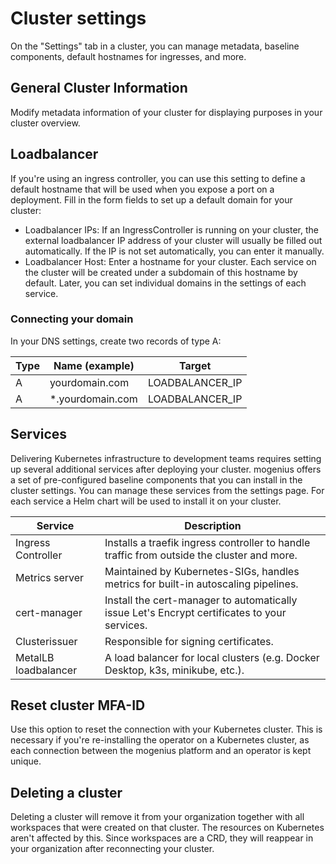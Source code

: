 ﻿---
sidebar_position: 3
description: Prepare a cluster in mogenius to connect with your own Kubernetes cluster.
---

# Cluster settings

On the "Settings" tab in a cluster, you can manage metadata, baseline components, default hostnames for ingresses, and more.

## General Cluster Information
Modify metadata information of your cluster for displaying purposes in your cluster overview.

## Loadbalancer
If you're using an ingress controller, you can use this setting to define a default hostname that will be used when you expose a port on a deployment.
Fill in the form fields to set up a default domain for your cluster:
- Loadbalancer IPs: If an IngressController is running on your cluster, the external loadbalancer IP address of your cluster will usually be filled out automatically. If the IP is not set automatically, you can enter it manually.
- Loadbalancer Host: Enter a hostname for your cluster. Each service on the cluster will be created under a subdomain of this hostname by default. Later, you can set individual domains in the settings of each service.

### Connecting your domain
In your DNS settings, create two records of type A:

|Type|Name (example)|Target|
|---|---|---|
|A|yourdomain.com|LOADBALANCER_IP|
|A|*.yourdomain.com|LOADBALANCER_IP|

## Services
Delivering Kubernetes infrastructure to development teams requires setting up several additional services after deploying your cluster. mogenius offers a set of pre-configured baseline components that you can install in the cluster settings. You can manage these services from the settings page. For each service a Helm chart will be used to install it on your cluster.

|Service|Description|
|---|---|
|Ingress Controller|Installs a traefik ingress controller to handle traffic from outside the cluster and more.|
|Metrics server|Maintained by Kubernetes-SIGs, handles metrics for built-in autoscaling pipelines.|
|cert-manager|Install the cert-manager to automatically issue Let's Encrypt certificates to your services.|
|Clusterissuer|Responsible for signing certificates.|
|MetalLB loadbalancer|A load balancer for local clusters (e.g. Docker Desktop, k3s, minikube, etc.).|

## Reset cluster MFA-ID
Use this option to reset the connection with your Kubernetes cluster. This is necessary if you're re-installing the operator on a Kubernetes cluster, as each connection between the mogenius platform and an operator is kept unique.

## Deleting a cluster
Deleting a cluster will remove it from your organization together with all workspaces that were created on that cluster. The resources on Kubernetes aren't affected by this. Since workspaces are a CRD, they will reappear in your organization after reconnecting your cluster.